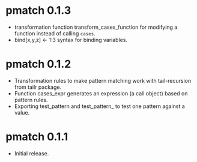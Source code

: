 # pmatch 0.1.3

 * transformation function transform_cases_function for modifying a function
   instead of calling `cases`.
 * bind[x,y,z] <- 1:3 syntax for binding variables.

# pmatch 0.1.2

 * Transformation rules to make pattern matching work with tail-recursion from tailr package.
 * Function cases_expr generates an expression (a call object) based on pattern rules.
 * Exporting test_pattern and test_pattern_ to test one pattern against a value.

# pmatch 0.1.1

 * Initial release.

